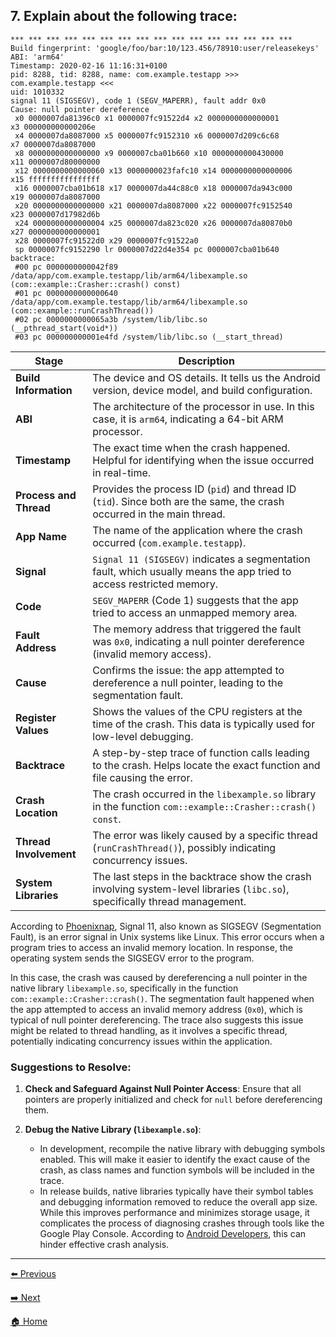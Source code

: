 ## 7. Explain about the following trace:

```
*** *** *** *** *** *** *** *** *** *** *** *** *** *** *** ***
Build fingerprint: 'google/foo/bar:10/123.456/78910:user/releasekeys'
ABI: 'arm64'
Timestamp: 2020-02-16 11:16:31+0100
pid: 8288, tid: 8288, name: com.example.testapp >>>
com.example.testapp <<<
uid: 1010332
signal 11 (SIGSEGV), code 1 (SEGV_MAPERR), fault addr 0x0
Cause: null pointer dereference
 x0 0000007da81396c0 x1 0000007fc91522d4 x2 0000000000000001
x3 000000000000206e
 x4 0000007da8087000 x5 0000007fc9152310 x6 0000007d209c6c68
x7 0000007da8087000
 x8 0000000000000000 x9 0000007cba01b660 x10 0000000000430000
x11 0000007d80000000
 x12 0000000000000060 x13 0000000023fafc10 x14 0000000000000006
x15 ffffffffffffffff
 x16 0000007cba01b618 x17 0000007da44c88c0 x18 0000007da943c000
x19 0000007da8087000
 x20 0000000000000000 x21 0000007da8087000 x22 0000007fc9152540
x23 0000007d17982d6b
 x24 0000000000000004 x25 0000007da823c020 x26 0000007da80870b0
x27 0000000000000001
 x28 0000007fc91522d0 x29 0000007fc91522a0
 sp 0000007fc9152290 lr 0000007d22d4e354 pc 0000007cba01b640
backtrace:
 #00 pc 0000000000042f89
/data/app/com.example.testapp/lib/arm64/libexample.so
(com::example::Crasher::crash() const)
 #01 pc 0000000000000640
/data/app/com.example.testapp/lib/arm64/libexample.so
(com::example::runCrashThread())
 #02 pc 0000000000065a3b /system/lib/libc.so
(__pthread_start(void*))
 #03 pc 000000000001e4fd /system/lib/libc.so (__start_thread)
```

| **Stage**             | **Description**                                                                                                      |
|-----------------------|----------------------------------------------------------------------------------------------------------------------|
| **Build Information**  | The device and OS details. It tells us the Android version, device model, and build configuration.                   |
| **ABI**               | The architecture of the processor in use. In this case, it is `arm64`, indicating a 64-bit ARM processor.            |
| **Timestamp**         | The exact time when the crash happened. Helpful for identifying when the issue occurred in real-time.                 |
| **Process and Thread**| Provides the process ID (`pid`) and thread ID (`tid`). Since both are the same, the crash occurred in the main thread.|
| **App Name**          | The name of the application where the crash occurred (`com.example.testapp`).                                        |
| **Signal**            | `Signal 11 (SIGSEGV)` indicates a segmentation fault, which usually means the app tried to access restricted memory.  |
| **Code**              | `SEGV_MAPERR` (Code 1) suggests that the app tried to access an unmapped memory area.                                |
| **Fault Address**     | The memory address that triggered the fault was `0x0`, indicating a null pointer dereference (invalid memory access). |
| **Cause**             | Confirms the issue: the app attempted to dereference a null pointer, leading to the segmentation fault.               |
| **Register Values**   | Shows the values of the CPU registers at the time of the crash. This data is typically used for low-level debugging.  |
| **Backtrace**         | A step-by-step trace of function calls leading to the crash. Helps locate the exact function and file causing the error.|
| **Crash Location**    | The crash occurred in the `libexample.so` library in the function `com::example::Crasher::crash() const`.             |
| **Thread Involvement**| The error was likely caused by a specific thread (`runCrashThread()`), possibly indicating concurrency issues.        |
| **System Libraries**  | The last steps in the backtrace show the crash involving system-level libraries (`libc.so`), specifically thread management. |

According to [Phoenixnap](https://phoenixnap.com/kb/sigsegv), Signal 11, also known as SIGSEGV (Segmentation Fault), is an error signal in Unix systems like Linux. This error occurs when a program tries to access an invalid memory location. In response, the operating system sends the SIGSEGV error to the program.

In this case, the crash was caused by dereferencing a null pointer in the native library `libexample.so`, specifically in the function `com::example::Crasher::crash()`. The segmentation fault happened when the app attempted to access an invalid memory address (`0x0`), which is typical of null pointer dereferencing. The trace also suggests this issue might be related to thread handling, as it involves a specific thread, potentially indicating concurrency issues within the application.

### Suggestions to Resolve:
1. **Check and Safeguard Against Null Pointer Access**: Ensure that all pointers are properly initialized and check for `null` before dereferencing them.

2. **Debug the Native Library (`libexample.so`)**: 
   - In development, recompile the native library with debugging symbols enabled. This will make it easier to identify the exact cause of the crash, as class names and function symbols will be included in the trace.
   - In release builds, native libraries typically have their symbol tables and debugging information removed to reduce the overall app size. While this improves performance and minimizes storage usage, it complicates the process of diagnosing crashes through tools like the Google Play Console. According to [Android Developers](https://developer.android.com/topic/performance/vitals/crash?hl=pt-br), this can hinder effective crash analysis.

---

[⬅️ Previous](../Resposta%2006/Resposta06.md)

<!-- Next Button -->
[➡️ Next](../Resposta%2008/Resposta08.md)

<!-- Home Button -->
 [🏠 Home](../README.md)
